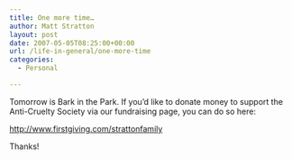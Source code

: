 ```yaml
---
title: One more time…
author: Matt Stratton
layout: post
date: 2007-05-05T08:25:00+00:00
url: /life-in-general/one-more-time
categories:
  - Personal

---
```

Tomorrow is Bark in the Park. If you&#8217;d like to donate money to support the Anti-Cruelty Society via our fundraising page, you can do so here:

http://www.firstgiving.com/strattonfamily

Thanks!